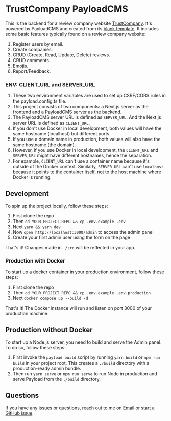 # TrustCompany PayloadCMS

This is the backend for a review company website [TrustCompany](https://trustcompany.gladiolus.info/). It's powered by PayloadCMS and created from its [blank template](https://github.com/payloadcms/payload/tree/main/templates/blank). It includes some basic features typically found on a review company website:

1. Register users by email.
1. Create companies.
1. CRUD (Create, Read, Update, Delete) reviews.
1. CRUD comments.
1. Emojis.
1. Report/Feedback.

### ENV: CLIENT_URL and SERVER_URL

1. These two environment variables are used to set up CSRF/CORS rules in the payload.config.ts file.
1. This project consists of two components: a Next.js server as the frontend and a PayloadCMS server as the backend.
1. The PayloadCMS server URL is defined as `SERVER_URL`. And the Next.js server URL is defined as `CLIENT_URL`.
1. If you don't use Docker in local development, both values will have the same hostname (localhost) but different ports.
1. If you use a domain name in production, both values will also have the same hostname (the domain).
1. However, if you use Docker in local development, the `CLIENT_URL` and `SERVER_URL` might have different hostnames, hence the separation.
1. For example, `CLIENT_URL` can't use a container name because it's outside of the Docker context. Similarly, `SERVER_URL` can't use `localhost` because it points to the container itself, not to the host machine where Docker is running.

## Development

To spin up the project locally, follow these steps:

1. First clone the repo
1. Then `cd YOUR_PROJECT_REPO && cp .env.example .env`
1. Next `yarn && yarn dev`
1. Now `open http://localhost:3000/admin` to access the admin panel
1. Create your first admin user using the form on the page

That's it! Changes made in `./src` will be reflected in your app.

### Production with Docker

To start up a docker container in your production environment, follow these steps:

1. First clone the repo
1. Then `cd YOUR_PROJECT_REPO && cp .env.example .env.production`
1. Next `docker compose up --build -d`

That's it! The Docker instance will run and listen on port 3000 of your production machine.

## Production without Docker

To start up a Node.js server, you need to build and serve the Admin panel. To do so, follow these steps:

1. First invoke the `payload build` script by running `yarn build` or `npm run build` in your project root. This creates a `./build` directory with a production-ready admin bundle.
1. Then run `yarn serve` or `npm run serve` to run Node in production and serve Payload from the `./build` directory.

## Questions

If you have any issues or questions, reach out to me on [Email](mailto:namlt3820@gmail.com) or start a [GitHub issue](https://github.com/namlt3820/trust-company-payloadcms/issue).
